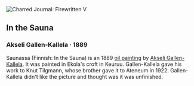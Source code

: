 <div class="artwork-of-the-day">
  <div class="container">
    <div class="img-wrapper">
      <img
        src="https://uploads1.wikiart.org/images/akseli-gallen-kallela/in-the-sauna-1889.jpg!Large.jpg"
        alt="Charred Journal: Firewritten V" />
    </div>
    <div class="artwork-detail">
      <div class="artwork-origin"> 
        <h2 class="artwork-name">In the Sauna</h2>
        <h3 class="artist">
          Akseli Gallen-Kallela
                    ·  1889
        </h3>
      </div>
      <p class="description">
        <span class="artwork-description-text ng-binding" ng-bind-html="viewModel.ArtworkOfTheDay.Description | unsafe">Saunassa (Finnish: In the Sauna) is an 1889 <a target="_blank" href="/en/paintings-by-media/oil-on-sacking">oil painting</a> by <a target="_blank" href="/en/akseli-gallen-kallela">Akseli Gallen-Kallela</a>. It was painted in Ekola's croft in Keuruu. Gallen-Kallela gave his work to Knut Tilgmann, whose brother gave it to Ateneum in 1922. Gallen-Kallela didn't like the picture and thought was it was unfinished.</span>
                        <div class="text-shadow-container ng-hide" ng-show="showShadow"></div>
      </p>
    </div>
  </div>

</div>
